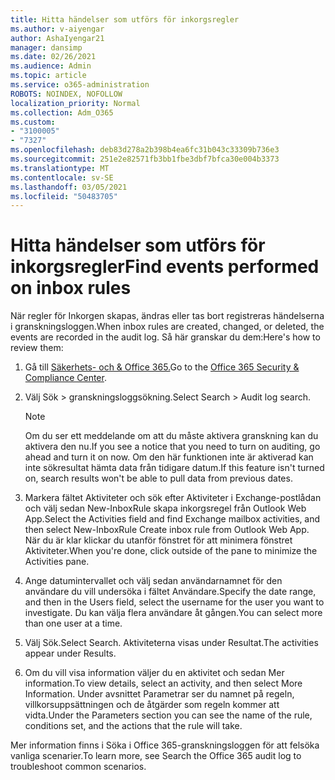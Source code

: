 ```yaml
---
title: Hitta händelser som utförs för inkorgsregler
ms.author: v-aiyengar
author: AshaIyengar21
manager: dansimp
ms.date: 02/26/2021
ms.audience: Admin
ms.topic: article
ms.service: o365-administration
ROBOTS: NOINDEX, NOFOLLOW
localization_priority: Normal
ms.collection: Adm_O365
ms.custom:
- "3100005"
- "7327"
ms.openlocfilehash: deb83d278a2b398b4ea6fc31b043c33309b736e3
ms.sourcegitcommit: 251e2e82571fb3bb1fbe3dbf7bfca30e004b3373
ms.translationtype: MT
ms.contentlocale: sv-SE
ms.lasthandoff: 03/05/2021
ms.locfileid: "50483705"
---
```

# <a name="find-events-performed-on-inbox-rules"></a><span data-ttu-id="59b28-102">Hitta händelser som utförs för inkorgsregler</span><span class="sxs-lookup"><span data-stu-id="59b28-102">Find events performed on inbox rules</span></span>

<span data-ttu-id="59b28-103">När regler för Inkorgen skapas, ändras eller tas bort registreras händelserna i granskningsloggen.</span><span class="sxs-lookup"><span data-stu-id="59b28-103">When inbox rules are created, changed, or deleted, the events are recorded in the audit log.</span></span> <span data-ttu-id="59b28-104">Så här granskar du dem:</span><span class="sxs-lookup"><span data-stu-id="59b28-104">Here's how to review them:</span></span>

1. <span data-ttu-id="59b28-105">Gå till [Säkerhets- och & Office 365.](https://go.microsoft.com/fwlink/p/?linkid=2077143)</span><span class="sxs-lookup"><span data-stu-id="59b28-105">Go to the [Office 365 Security & Compliance Center](https://go.microsoft.com/fwlink/p/?linkid=2077143).</span></span>
1. <span data-ttu-id="59b28-106">Välj Sök > granskningsloggsökning.</span><span class="sxs-lookup"><span data-stu-id="59b28-106">Select Search > Audit log search.</span></span>

    > [!NOTE]
    > <span data-ttu-id="59b28-107">Om du ser ett meddelande om att du måste aktivera granskning kan du aktivera den nu.</span><span class="sxs-lookup"><span data-stu-id="59b28-107">If you see a notice that you need to turn on auditing, go ahead and turn it on now.</span></span> <span data-ttu-id="59b28-108">Om den här funktionen inte är aktiverad kan inte sökresultat hämta data från tidigare datum.</span><span class="sxs-lookup"><span data-stu-id="59b28-108">If this feature isn't turned on, search results won't be able to pull data from previous dates.</span></span>
1. <span data-ttu-id="59b28-109">Markera fältet Aktiviteter och sök efter Aktiviteter i Exchange-postlådan och välj sedan New-InboxRule skapa inkorgsregel från Outlook Web App.</span><span class="sxs-lookup"><span data-stu-id="59b28-109">Select the Activities field and find Exchange mailbox activities, and then select New-InboxRule Create inbox rule from Outlook Web App.</span></span> <span data-ttu-id="59b28-110">När du är klar klickar du utanför fönstret för att minimera fönstret Aktiviteter.</span><span class="sxs-lookup"><span data-stu-id="59b28-110">When you're done, click outside of the pane to minimize the Activities pane.</span></span>
1. <span data-ttu-id="59b28-111">Ange datumintervallet och välj sedan användarnamnet för den användare du vill undersöka i fältet Användare.</span><span class="sxs-lookup"><span data-stu-id="59b28-111">Specify the date range, and then in the Users field, select the username for the user you want to investigate.</span></span> <span data-ttu-id="59b28-112">Du kan välja flera användare åt gången.</span><span class="sxs-lookup"><span data-stu-id="59b28-112">You can select more than one user at a time.</span></span>
1. <span data-ttu-id="59b28-113">Välj Sök.</span><span class="sxs-lookup"><span data-stu-id="59b28-113">Select Search.</span></span> <span data-ttu-id="59b28-114">Aktiviteterna visas under Resultat.</span><span class="sxs-lookup"><span data-stu-id="59b28-114">The activities appear under Results.</span></span>
1. <span data-ttu-id="59b28-115">Om du vill visa information väljer du en aktivitet och sedan Mer information.</span><span class="sxs-lookup"><span data-stu-id="59b28-115">To view details, select an activity, and then select More Information.</span></span> <span data-ttu-id="59b28-116">Under avsnittet Parametrar ser du namnet på regeln, villkorsuppsättningen och de åtgärder som regeln kommer att vidta.</span><span class="sxs-lookup"><span data-stu-id="59b28-116">Under the Parameters section you can see the name of the rule, conditions set, and the actions that the rule will take.</span></span>

<span data-ttu-id="59b28-117">Mer information finns i Söka i Office 365-granskningsloggen för att felsöka vanliga scenarier.</span><span class="sxs-lookup"><span data-stu-id="59b28-117">To learn more, see Search the Office 365 audit log to troubleshoot common scenarios.</span></span>